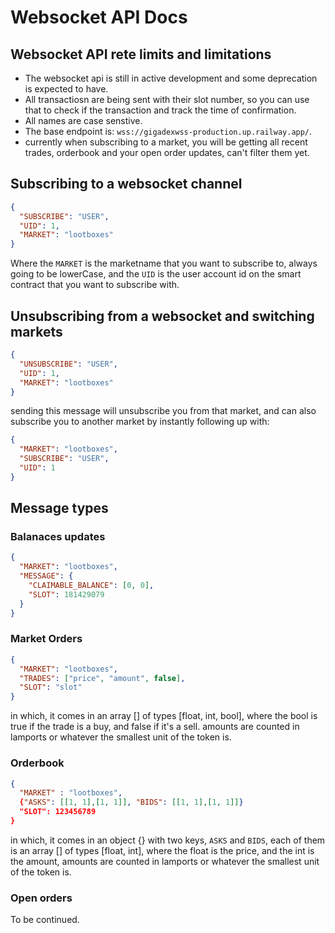 # Websocket API Docs

## Websocket API rete limits and limitations

- The websocket api is still in active development and some deprecation is expected to have.
- All transactiosn are being sent with their slot number, so you can use that to check if the transaction and track the time of confirmation.
- All names are case senstive.
- The base endpoint is: `wss://gigadexwss-production.up.railway.app/`.
- currently when subscribing to a market, you will be getting all recent trades, orderbook and your open order updates, can't filter them yet.

## Subscribing to a websocket channel

```json
{
  "SUBSCRIBE": "USER",
  "UID": 1,
  "MARKET": "lootboxes"
}
```

Where the `MARKET` is the marketname that you want to subscribe to, always going to be lowerCase, and the `UID` is the user account id on the smart contract that you want to subscribe with.

## Unsubscribing from a websocket and switching markets

```json
{
  "UNSUBSCRIBE": "USER",
  "UID": 1,
  "MARKET": "lootboxes"
}
```

sending this message will unsubscribe you from that market, and can also subscribe you to another market by instantly following up with:

```json
{
  "MARKET": "lootboxes",
  "SUBSCRIBE": "USER",
  "UID": 1
}
```

## Message types

### Balanaces updates

```json
{
  "MARKET": "lootboxes",
  "MESSAGE": {
    "CLAIMABLE_BALANCE": [0, 0],
    "SLOT": 181429079
  }
}
```

### Market Orders

```json
{
  "MARKET": "lootboxes",
  "TRADES": ["price", "amount", false],
  "SLOT": "slot"
}
```

in which, it comes in an array [] of types [float, int, bool], where the bool is true if the trade is a buy, and false if it's a sell.
amounts are counted in lamports or whatever the smallest unit of the token is.

### Orderbook

```json
{
  "MARKET" : "lootboxes",
  {"ASKS": [[1, 1],[1, 1]], "BIDS": [[1, 1],[1, 1]]}
  "SLOT": 123456789
}
```

in which, it comes in an object {} with two keys, `ASKS` and `BIDS`, each of them is an array [] of types [float, int], where the float is the price, and the int is the amount, amounts are counted in lamports or whatever the smallest unit of the token is.

### Open orders

To be continued.
